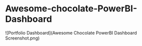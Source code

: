 # Awesome-chocolate-PowerBI-Dashboard

![Portfolio Dashboard](Awesome Chocolate PowerBI Dashboard Screenshot.png)
